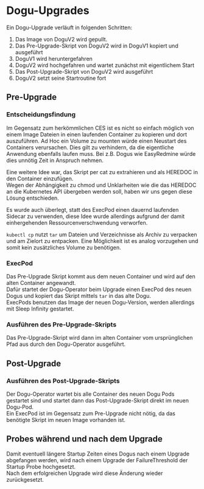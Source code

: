 # Dogu-Upgrades

Ein Dogu-Upgrade verläuft in folgenden Schritten:

1. Das Image von DoguV2 wird gepullt.
2. Das Pre-Upgrade-Skript von DoguV2 wird in DoguV1 kopiert und ausgeführt
3. DoguV1 wird heruntergefahren
4. DoguV2 wird hochgefahren und wartet zunächst mit eigentlichem Start
5. Das Post-Upgrade-Skript von DoguV2 wird ausgeführt
6. DoguV2 setzt seine Startroutine fort

## Pre-Upgrade

### Entscheidungsfindung
Im Gegensatz zum herkömmlichen CES ist es nicht so einfach möglich von einem Image Dateien in einen laufenden Container
zu kopieren und dort auszuführen. Ad Hoc ein Volume zu mounten würde einen Neustart des Containers verursachen.
Dies gilt zu verhindern, da die eigentliche Anwendung ebenfalls laufen muss. Bei z.B. Dogus wie EasyRedmine würde dies
unnötig Zeit in Anspruch nehmen.

Eine weitere Idee war, das Skript per cat zu extrahieren und als HEREDOC in den Container einzufügen.  
Wegen der Abhängigkeit zu chmod und Unklarheiten wie die das HEREDOC an die Kubernetes API übergeben 
werden soll, haben wir uns gegen diese Lösung entschieden.

Es wurde auch überlegt, statt des ExecPod einen dauernd laufenden Sidecar zu verwenden, diese Idee wurde allerdings 
aufgrund der damit einhergehenden Ressourcenverschwendung verworfen.

`kubectl cp` nutzt `tar` um Dateien und Verzeichnisse als Archiv zu verpacken und am Zielort zu entpacken. 
Eine Möglichkeit ist es analog vorzugehen und somit kein zusätzliches Volume zu benötigen.

### ExecPod
Das Pre-Upgrade Skript kommt aus dem neuen Container und wird auf den alten Container angewandt.  
Dafür startet der Dogu-Operator beim Upgrade einen ExecPod des neuen Dogus und kopiert das Skript mittels `tar` in das alte Dogu.  
ExecPods benutzen das Image der neuen Dogu-Version, werden allerdings mit Sleep Infinity gestartet.

### Ausführen des Pre-Upgrade-Skripts
Das Pre-Upgrade-Skript wird dann im alten Container vom ursprünglichen Pfad aus durch den Dogu-Operator ausgeführt.

## Post-Upgrade

### Ausführen des Post-Upgrade-Skripts
Der Dogu-Operator wartet bis alle Container des neuen Dogu Pods gestartet sind und startet dann das Post-Upgrade-Skript direkt im neuen Dogu-Pod.  
Ein ExecPod ist im Gegensatz zum Pre-Upgrade nicht nötig, da das benötigte Skript im neuen Image vorhanden ist.

## Probes während und nach dem Upgrade
Damit eventuell längere Startup Zeiten eines Dogus nach einem Upgrade abgefangen werden, wird nach einem Upgrade der
FailureThreshold der Startup Probe hochgesetzt.  
Nach dem erfolgreichen Upgrade wird diese Änderung wieder zurückgesetzt.
